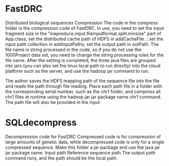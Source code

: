 # FastDRC
Distributed biological sequences Compression
The code in the compress folder is the compression code of FastDRC. In use, you need to set the input fragment size in the "mapreduce.input.fileinputformat.split.minsize" part of App.class; 
set the distributed cache path of HDFS in addCacheFile. ; 
set the input path collection in addInputPaths; set the output path in outPath.
The file name is string processed in the code, so if you do not use the 1000Project data set, you need to change the string processing rules for the file name.
After the setting is completed, the three java files are grouped into jars (you can also set the linux local path to run directly) into the cloud platform such as the server, and use the hadoop jar command to run.

The author saves the HDFS mapping path of the sequence file into the file and reads the path through file reading. 
Place each path file in a folder with the corresponding serial number, such as the chr1 folder, and compress all chr1 files at runtime using the hadoop jar jar package name chr1 command.
The path file will also be provided in the input


# SQLdecompress
Decompression code for FastDRC
Compressed code is for compression of large amounts of genetic data, while decompressed code is only for a single compressed sequence.
Make this folder a jar package and use the java jar jar package name. Input path Reference sequence path The output path command runs, and the path should be the local path.
